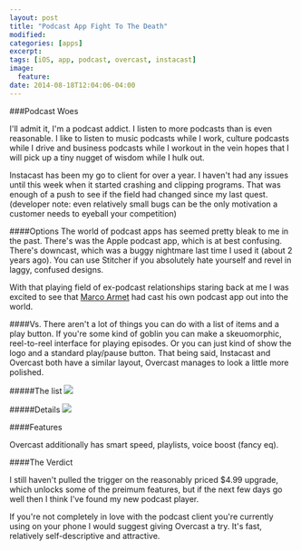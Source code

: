 ```yaml
---
layout: post
title: "Podcast App Fight To The Death"
modified:
categories: [apps]
excerpt:
tags: [iOS, app, podcast, overcast, instacast]
image:
  feature:
date: 2014-08-18T12:04:06-04:00
---
```



###Podcast Woes

I'll admit it, I'm a podcast addict. I listen to more podcasts than is even reasonable. I like to listen to music podcasts while I work, culture podcasts while I drive and business podcasts while I workout in the vein hopes that I will pick up a tiny nugget of wisdom while I hulk out.

Instacast has been my go to client for over a year. I haven't had any issues until this week when it started crashing and clipping programs. That was enough of a push to see if the field had changed since my last quest. (developer note: even relatively small bugs can be the only motivation a customer needs to eyeball your competition)

####Options
The world of podcast apps has seemed pretty bleak to me in the past. There's was the Apple podcast app, which is at best confusing. There's downcast, which was a buggy nightmare last time I used it (about 2 years ago). You can use Stitcher if you absolutely hate yourself and revel in laggy, confused designs.

With that playing field of ex-podcast relationships staring back at me I was excited to see that [Marco Armet](http://www.marco.org/) had cast his own podcast app out into the world.

####Vs.
There aren't a lot of things you can do with a list of items and a play button. If you're some kind of goblin you can make a skeuomorphic, reel-to-reel interface for playing episodes. Or you can just kind of show the logo and a standard play/pause button. That being said, Instacast and Overcast both have a similar layout, Overcast manages to look a little more polished.

#####The list
<img src="{{ root_url }}/images/posts/subscriptions.jpg" />


#####Details
<img src="{{ root_url }}/images/posts/play_screen.jpg" />




####Features

Overcast additionally has smart speed, playlists, voice boost (fancy eq).



####The Verdict

I still haven't pulled the trigger on the reasonably priced $4.99 upgrade, which unlocks some of the preimum features, but if the next few days go well then I think I've found my new podcast player.

If you're not completely in love with the podcast client you're currently using on your phone I would suggest giving Overcast a try. It's fast, relatively self-descriptive and attractive.
